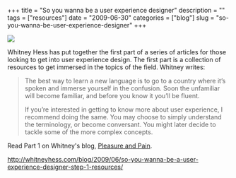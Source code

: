 +++
title = "So you wanna be a user experience designer"
description = ""
tags = ["resources"]
date = "2009-06-30"
categories = ["blog"]
slug = "so-you-wanna-be-user-experience-designer"
+++



  <div class="notebook-screenshot"><a href="http://whitneyhess.com/blog/2009/06/so-you-wanna-be-a-user-experience-designer-step-1-resources/"><img id='bluga-thumbnail-1779' class='bluga-thumbnail large' src='http://media.konigi.com/bluga/
wt4a4a9129e078d.jpg'/></a></div><p>Whitney Hess has put together the first part of a series of articles for those looking to get into user experience design. The first part is a collection of resources to get immersed in the topics of the field. Whitney writes:</p>
<blockquote><p>The best way to learn a new language is to go to a country where it’s spoken and immerse yourself in the confusion. Soon the unfamiliar will become familiar, and before you know it you’ll be fluent.</p>
<p>If you’re interested in getting to know more about user experience, I recommend doing the same. You may choose to simply understand the terminology, or become conversant. You might later decide to tackle some of the more complex concepts.</p></blockquote>
<p>Read Part 1 on Whitney's blog, <a href="http://whitneyhess.com/blog/2009/06/so-you-wanna-be-a-user-experience-designer-step-1-resources/">Pleasure and Pain</a>.</p>
    
  <a href="http://whitneyhess.com/blog/2009/06/so-you-wanna-be-a-user-experience-designer-step-1-resources/">http://whitneyhess.com/blog/2009/06/so-you-wanna-be-a-user-experience-designer-step-1-resources/</a>
